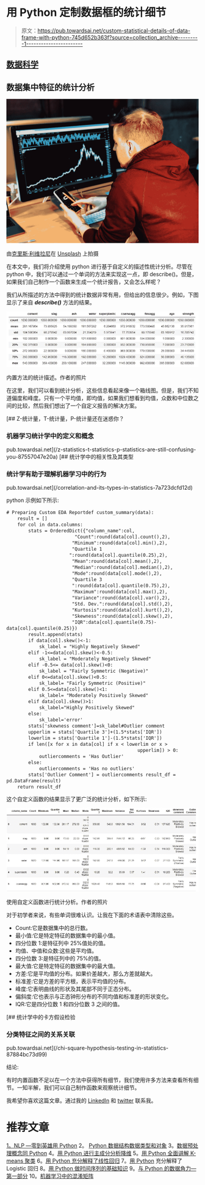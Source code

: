 # 用 Python 定制数据框的统计细节

> 原文：<https://pub.towardsai.net/custom-statistical-details-of-data-frame-with-python-745d652b363f?source=collection_archive---------1----------------------->

## [数据科学](https://towardsai.net/p/category/data-science)

## 数据集中特征的统计分析

![](img/9265eec314c9877d60bf43b34f255e8d.png)

由[克里斯·利维拉尼](https://unsplash.com/@chrisliverani?utm_source=medium&utm_medium=referral)在 [Unsplash](https://unsplash.com?utm_source=medium&utm_medium=referral) 上拍摄

在本文中，我们将介绍使用 python 进行基于自定义的描述性统计分析。尽管在 python 中，我们可以通过一个单词的方法来实现这一点，即 describe()。但是，如果我们自己制作一个函数来生成一个统计报告，又会怎么样呢？

我们从所描述的方法中得到的统计数据非常有用，但给出的信息很少。例如，下图显示了来自 ***describe()*** 方法的结果。

![](img/066a12ee8d3b580cfbfa87deabfd7ffa.png)

内置方法的统计描述。作者的照片

在这里，我们可以看到统计分析，这些信息看起来像一个箱线图。但是，我们不知道偏度和峰度。只有一个平均值，即均值，如果我们想看到均值，众数和中位数之间的比较，然后我们想出了一个自定义报告的解决方案。

[](/z-statistics-t-statistics-p-statistics-are-still-confusing-you-87557047e20a) [## Z-统计量，T-统计量，P-统计量还在迷惑你？

### 机器学习统计学中的定义和概念

pub.towardsai.net](/z-statistics-t-statistics-p-statistics-are-still-confusing-you-87557047e20a) [](/correlation-and-its-types-in-statistics-7a723dcfd12d) [## 统计学中的相关性及其类型

### 统计学有助于理解机器学习中的行为

pub.towardsai.net](/correlation-and-its-types-in-statistics-7a723dcfd12d) 

python 示例如下所示:

```
# Preparing Custom EDA Reportdef custom_summary(data):
    result = []
    for col in data.columns:
        stats = OrderedDict({"column_name":col,
                         "Count":round(data[col].count(),2),
                        "Minimum":round(data[col].min(),2),
                        "Quartile 1
                       ":round(data[col].quantile(0.25),2),
                        "Mean":round(data[col].mean(),2),
                        "Median":round(data[col].median(),2),
                        "Mode":round(data[col].mode(),2),
                        "Quartile 3 
                        ":round(data[col].quantile(0.75),2),
                        "Maximum":round(data[col].max(),2),
                        "Variance":round(data[col].var(),2),
                        "Std. Dev.":round(data[col].std(),2),
                        "Kurtosis":round(data[col].kurt(),2),
                        "Skewness":round(data[col].skew(),2),
                        "IQR":data[col].quantile(0.75)-data[col].quantile(0.25)})
        result.append(stats)
        if data[col].skew()<-1:
            sk_label = "Highly Negatively Skewed"
        elif -1<=data[col].skew()<-0.5:
            sk_label = "Moderately Negatively Skewed"
        elif -0.5<= data[col].skew()<0:
            sk_label = "Fairly Symmetric (Negative)"
        elif 0<=data[col].skew()<0.5:
            sk_label= "Fairly Symmetric (Positive)"  
        elif 0.5<=data[col].skew()<1:   
            sk_label= "Moderately Positively Skewed"  
        elif data[col].skew()>1:
            sk_label="Highly Positively Skewed"
        else:
            sk_label='error'
        stats['skewness comment']=sk_label#Outlier comment
        upperlim = stats['Quartile 3']+(1.5*stats['IQR'])    
        lowerlim = stats['Quartile 1']-(1.5*stats['IQR'])
        if len([x for x in data[col] if x < lowerlim or x >
                                                upperlim]) > 0:
            outliercomments = 'Has Outlier'
        else:
            outliercomments = 'Has no outliers'
        stats['Outlier Comment'] = outliercomments result_df = pd.DataFrame(result)
    return result_df
```

这个自定义函数的结果显示了更广泛的统计分析，如下所示:

![](img/c033fe411f0c080ed79b301b660398d6.png)

使用自定义函数进行统计分析。作者的照片

对于初学者来说，有些单词很难认识。让我在下面的术语表中清除这些。

*   Count:它是数据集中的总行数。
*   最小值:它是特定特征的数据集中的最小值。
*   四分位数 1:是特征列中 25%值处的值。
*   均值、中值和众数:这些是平均值。
*   四分位数 3:是特征列中的 75%的值。
*   最大值:它是特定特征的数据集中的最大值。
*   方差:它是平均值的分布。如果价差越大，那么方差就越大。
*   标准差:它是方差的平方根，表示平均值的分布。
*   峰度:它表明曲线的形状及其尾部不同于正态分布。
*   偏斜度:它也表示与正态钟形分布的不同均值和标准差的形状变化。
*   IQR:它是四分位数 1 和四分位数 3 之间的值。

[](/chi-square-hypothesis-testing-in-statistics-87884bc73d99) [## 统计学中的卡方假设检验

### 分类特征之间的关系关联

pub.towardsai.net](/chi-square-hypothesis-testing-in-statistics-87884bc73d99) 

结论:

有时内置函数不足以在一个方法中获得所有细节，我们使用许多方法来查看所有细节。一知半解，我们可以自己制作函数来观察统计细节。

我希望你喜欢这篇文章。通过我的 [LinkedIn](https://www.linkedin.com/in/data-scientist-95040a1ab/) 和 [twitter](https://twitter.com/amitprius) 联系我。

# 推荐文章

[1。NLP —零到英雄用 Python](https://medium.com/towards-artificial-intelligence/nlp-zero-to-hero-with-python-2df6fcebff6e?sk=2231d868766e96b13d1e9d7db6064df1)
2。 [Python 数据结构数据类型和对象](https://medium.com/towards-artificial-intelligence/python-data-structures-data-types-and-objects-244d0a86c3cf?sk=42f4b462499f3fc3a160b21e2c94dba6)
3。[数据预处理概念同 Python](/data-preprocessing-concepts-with-python-b93c63f14bb6?source=friends_link&sk=5cc4ac66c6c02a6f02077fd43df9681a)
4。[用 Python 进行主成分分析降维](/principal-component-analysis-in-dimensionality-reduction-with-python-1a613006d531?source=friends_link&sk=3ed0671fdc04ba395dd36478bcea8a55)
5。[用 Python 全面讲解 K-means 聚类](https://medium.com/towards-artificial-intelligence/fully-explained-k-means-clustering-with-python-e7caa573176a?source=friends_link&sk=9c5c613ceb10f2d203712634f3b6fb28)
6。[用 Python 充分解释了线性回归](https://medium.com/towards-artificial-intelligence/fully-explained-linear-regression-with-python-fe2b313f32f3?source=friends_link&sk=53c91a2a51347ec2d93f8222c0e06402)
7。[用 Python](https://medium.com/towards-artificial-intelligence/fully-explained-logistic-regression-with-python-f4a16413ddcd?source=friends_link&sk=528181f15a44e48ea38fdd9579241a78)
充分解释了 Logistic 回归 8。[用 Python 做时间序列的基础知识](https://medium.com/towards-artificial-intelligence/basic-of-time-series-with-python-a2f7cb451a76?source=friends_link&sk=09d77be2d6b8779973e41ab54ebcf6c5)
9。[与 Python 的数据角力—第一部分](/data-wrangling-with-python-part-1-969e3cc81d69?source=friends_link&sk=9c3649cf20f31a5c9ead51c50c89ba0b)
10。[机器学习中的混淆矩阵](https://medium.com/analytics-vidhya/confusion-matrix-in-machine-learning-91b6e2b3f9af?source=friends_link&sk=11c6531da0bab7b504d518d02746d4cc)
